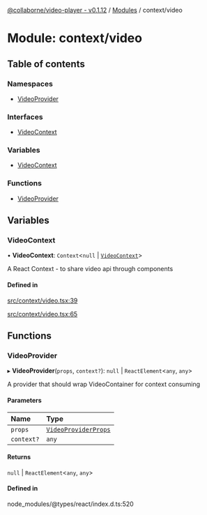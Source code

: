 [@collaborne/video-player - v0.1.12](/docs/../README.md) / [Modules](/docs/modules.md) / context/video

# Module: context/video

## Table of contents

### Namespaces

- [VideoProvider](/docs/modules/context_video.VideoProvider.md)

### Interfaces

- [VideoContext](/docs/interfaces/context_video.VideoContext.md)

### Variables

- [VideoContext](/docs/modules/context_video.md#videocontext)

### Functions

- [VideoProvider](/docs/modules/context_video.md#videoprovider)

## Variables

### VideoContext

• **VideoContext**: `Context`<``null`` \| [`VideoContext`](/docs/modules/context_video.md#videocontext)\>

A React Context - to share video api through components

#### Defined in

[src/context/video.tsx:39](https://github.com/Collaborne/video-player/blob/803dfdf/src/context/video.tsx#L39)

[src/context/video.tsx:65](https://github.com/Collaborne/video-player/blob/803dfdf/src/context/video.tsx#L65)

## Functions

### VideoProvider

▸ **VideoProvider**(`props`, `context?`): ``null`` \| `ReactElement`<`any`, `any`\>

A provider that should wrap VideoContainer for context consuming

#### Parameters

| Name | Type |
| :------ | :------ |
| `props` | [`VideoProviderProps`](/docs/interfaces/types_video_state.VideoProviderProps.md) |
| `context?` | `any` |

#### Returns

``null`` \| `ReactElement`<`any`, `any`\>

#### Defined in

node_modules/@types/react/index.d.ts:520
